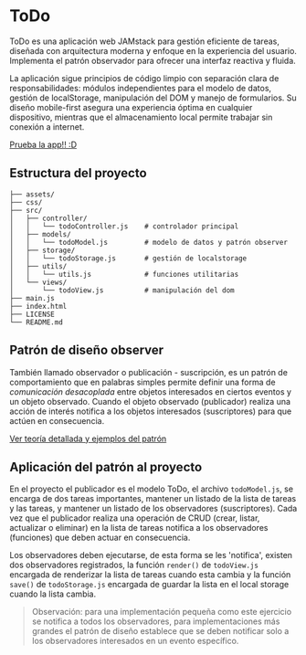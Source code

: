 # ToDo

ToDo es una aplicación web JAMstack para gestión eficiente de tareas, diseñada con arquitectura moderna y enfoque en la experiencia del usuario. Implementa el patrón observador para ofrecer una interfaz reactiva y fluida.

La aplicación sigue principios de código limpio con separación clara de responsabilidades: módulos independientes para el modelo de datos, gestión de localStorage, manipulación del DOM y manejo de formularios. Su diseño mobile-first asegura una experiencia óptima en cualquier dispositivo, mientras que el almacenamiento local permite trabajar sin conexión a internet.

[Prueba la app!! :D](https://osvaldozakowicz.github.io/todolist-observer/)

## Estructura del proyecto

```
├── assets/
├── css/
├── src/
│   ├── controller/
│   │   └── todoController.js    # controlador principal
│   ├── models/
│   │   └── todoModel.js         # modelo de datos y patrón observer
│   ├── storage/
│   │   └── todoStorage.js       # gestión de localstorage
│   ├── utils/
│   │   └── utils.js             # funciones utilitarias
│   └── views/
│       └── todoView.js          # manipulación del dom
├── main.js
├── index.html
├── LICENSE
└── README.md
```

## Patrón de diseño observer

También llamado observador o publicación - suscripción, es un patrón de comportamiento que en palabras simples permite definir una forma de *comunicación desacoplada* entre objetos interesados en ciertos eventos y un objeto observado. Cuando el objeto observado (publicador) realiza una acción de interés notifica a los objetos interesados (suscriptores) para que actúen en consecuencia.

[Ver teoría detallada y ejemplos del patrón](https://refactoring.guru/es/design-patterns/observer)

## Aplicación del patrón al proyecto

En el proyecto el publicador es el modelo ToDo, el archivo `todoModel.js`, se encarga de dos tareas importantes, mantener un listado de la lista de tareas y las tareas, y mantener un listado de los observadores (suscriptores). Cada vez que el publicador realiza una operación de CRUD (crear, listar, actualizar o eliminar) en la lista de tareas notifica a los observadores (funciones) que deben actuar en consecuencia.

Los observadores deben ejecutarse, de esta forma se les 'notifica', existen dos observadores registrados, la función `render()` de `todoView.js` encargada de renderizar la lista de tareas cuando esta cambia y la función `save()` de `todoStorage.js` encargada de guardar la lista en el local storage cuando la lista cambia.

> Observación: para una implementación pequeña como este ejercicio se notifica a todos los observadores, para implementaciones más grandes el patrón de diseño establece que se deben notificar solo a los observadores interesados en un evento específico.